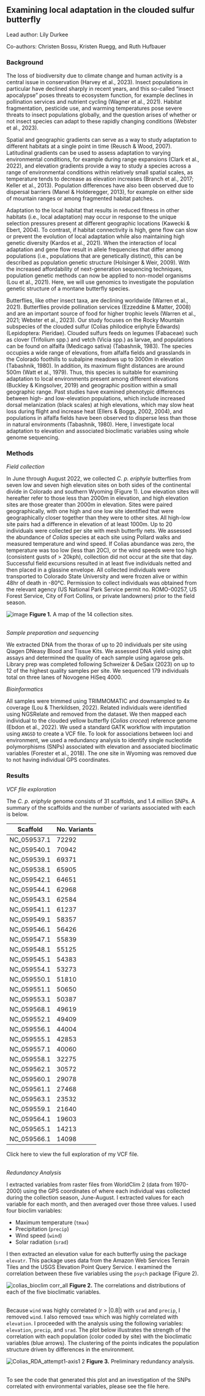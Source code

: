 ## Examining local adaptation in the clouded sulfur butterfly

Lead author: Lily Durkee

Co-authors: Christen Bossu, Kristen Ruegg, and Ruth Hufbauer

### Background
The loss of biodiversity due to climate change and human activity is a central issue in conservation (Harvey et al., 2023). Insect populations in particular have declined sharply in recent years, and this so-called “insect apocalypse” poses threats to ecosystem function, for example declines in pollination services and nutrient cycling (Wagner et al., 2021). Habitat fragmentation, pesticide use, and warming temperatures pose severe threats to insect populations globally, and the question arises of whether or not insect species can adapt to these rapidly changing conditions (Webster et al., 2023). 

Spatial and geographic gradients can serve as a way to study adaptation to different habitats at a single point in time (Reusch & Wood, 2007). Latitudinal gradients can be used to assess adaptation to varying environmental conditions, for example during range expansions (Clark et al., 2022), and elevation gradients provide a way to study a species across a range of environmental conditions within relatively small spatial scales, as temperature tends to decrease as elevation increases (Branch et al., 2017; Keller et al., 2013). Population differences have also been observed due to dispersal barriers (Manel & Holderegger, 2013), for example on either side of mountain ranges or among fragmented habitat patches. 

Adaptation to the local habitat that results in reduced fitness in other habitats (i.e., local adaptation) may occur in response to the unique selection pressures present at different geographic locations (Kawecki & Ebert, 2004). To contrast, if habitat connectivity is high, gene flow can slow or prevent the evolution of local adaptation while also maintaining high genetic diversity (Kardos et al., 2021). When the interaction of local adaptation and gene flow result in allele frequencies that differ among populations (i.e., populations that are genetically distinct), this can be described as population genetic structure (Holsinger & Weir, 2009). With the increased affordability of next-generation sequencing techniques, population genetic methods can now be applied to non-model organisms (Lou et al., 2021). Here, we will use genomics to investigate the population genetic structure of a montane butterfly species. 

Butterflies, like other insect taxa, are declining worldwide (Warren et al., 2021). Butterflies provide pollination services (Ezzeddine & Matter, 2008) and are an important source of food for higher trophic levels (Warren et al., 2021; Webster et al., 2023). Our study focuses on the Rocky Mountain subspecies of the clouded sulfur (Colias philodice eriphyle Edwards) (Lepidoptera: Pieridae). Clouded sulfurs feeds on legumes (Fabaceae) such as clover (Trifolium spp.) and vetch (Vicia spp.) as larvae, and populations can be found on alfalfa (Medicago sativa) (Tabashnik, 1983). The species occupies a wide range of elevations, from alfalfa fields and grasslands in the Colorado foothills to subalpine meadows up to 3000m in elevation (Tabashnik, 1980). In addition, its maximum flight distances are around 500m (Watt et al., 1979). Thus, this species is suitable for examining adaptation to local environments present among different elevations (Buckley & Kingsolver, 2019) and geographic position within a small geographic range. Past studies have examined phenotypic differences between high- and low-elevation populations, which include increased dorsal melanization (black scales) at high elevations, which may slow heat loss during flight and increase heat (Ellers & Boggs, 2002, 2004), and populations in alfalfa fields have been observed to disperse less than those in natural environments (Tabashnik, 1980). Here, I investigate local adaptation to elevation and associated bioclimatic variables using whole genome sequencing.



### Methods

*Field collection*

In June through August 2022, we collected *C. p. eriphyle* butterflies from seven low and seven high elevation sites on both sides of the continental divide in Colorado and southern Wyoming (Figure 1). Low elevation sites will hereafter refer to those less than 2000m in elevation, and high elevation sites are those greater than 2000m in elevation. Sites were paired geographically, with one high and one low site identified that were geographically closer together than they were to other sites. All high-low site pairs had a difference in elevation of at least 1000m. Up to 20 individuals were collected per site with mesh butterfly nets. We assessed the abundance of *Colias* species at each site using Pollard walks and measured temperature and wind speed. If Colias abundance was zero, the temperature was too low (less than 20C), or the wind speeds were too high (consistent gusts of > 20kph), collection did not occur at the site that day. Successful field excursions resulted in at least five individuals netted and then placed in a glassine envelope. All collected individuals were transported to Colorado State University and were frozen alive or within 48hr of death in -80°C. Permission to collect individuals was obtained from the relevant agency (US National Park Service permit no. ROMO-00257, US Forest Service, City of Fort Collins, or private landowners) prior to the field season. 

![image](https://github.com/lilyd-csu/colias-pop-gen/assets/112984536/78488ec5-f2d6-4e5d-b96b-ef3928a72e0a)
**Figure 1.** A map of the 14 collection sites.

\
*Sample preparation and sequencing*

We extracted DNA from the thorax of up to 20 individuals per site using Qiagen DNeasy Blood and Tissue Kits. We assessed DNA yield using qbit assays and determined the quality of each sample using agarose gels. Library prep was completed following Schweizer & DeSaix (2023) on up to 12 of the highest quality samples per site. We sequenced 179 individuals total on three lanes of Novogene HiSeq 4000. 

*Bioinformatics*

All samples were trimmed using TRIMMOMATIC and downsampled to 4x coverage (Lou & Therkildsen, 2022). Related individuals were identified using NGSRelate and removed from the dataset. We then mapped each individual to the clouded yellow butterfly (*Colias crocea*) reference genome (Ebdon et al., 2022). We used a standard GATK workflow with imputation using `ANGSD` to create a VCF file. To look for associations between loci and environment, we used a redundancy analysis to identify single nucleotide polymorphisms (SNPs) associated with elevation and associated bioclimatic variables (Forester et al., 2018). The one site in Wyoming was removed due to not having individual GPS coordinates.

### Results

*VCF file exploration*

The *C. p. eriphyle* genome consists of 31 scaffolds, and 1.4 million SNPs. A summary of the scaffolds and the number of variants associated with each is below.

| Scaffold   | No. Variants |
|------------|--------------|
| NC_059537.1| 72292        |
| NC_059540.1| 70942        |
| NC_059539.1| 69371        |
| NC_059538.1| 65905        |
| NC_059542.1| 64651        |
| NC_059544.1| 62968        |
| NC_059543.1| 62584        |
| NC_059541.1| 61237        |
| NC_059549.1| 58357        |
| NC_059546.1| 56426        |
| NC_059547.1| 55839        |
| NC_059548.1| 55125        |
| NC_059545.1| 54383        |
| NC_059554.1| 53273        |
| NC_059550.1| 51810        |
| NC_059551.1| 50650        |
| NC_059553.1| 50387        |
| NC_059568.1| 49619        |
| NC_059552.1| 49409        |
| NC_059556.1| 44004        |
| NC_059555.1| 42853        |
| NC_059557.1| 40060        |
| NC_059558.1| 32275        |
| NC_059562.1| 30572        |
| NC_059560.1| 29078        |
| NC_059561.1| 27468        |
| NC_059563.1| 23532        |
| NC_059559.1| 21640        |
| NC_059564.1| 19603        |
| NC_059565.1| 14213        |
| NC_059566.1| 14098        |


Click here to view the full exploration of my VCF file.

\
*Redundancy Analysis*

I extracted variables from raster files from WorldClim 2 (data from 1970-2000) using the GPS coordinates of where each individual was collected during the collection season, June-August. I extracted values for each variable for each month, and then averaged over those three values. I used four bioclim variables:

* Maximum temperature (`tmax`)
* Precipitation (`precip`)
* Wind speed (`wind`)
* Solar radiation (`srad`)

I then extracted an elevation value for each butterfly using the package `elevatr`. This package uses data from the Amazon Web Services Terrain Tiles and the USGS Elevation Point Query Service. I examined the correlation between these five variables using the `psych` package (Figure 2). 

![colias_bioclim corr_all](https://github.com/lilyd-csu/colias-pop-gen/assets/112984536/5cdba729-a7a9-4703-be1b-010f8547e5aa)
**Figure 2.** The correlations and distributions of each of the five bioclimatic variables. 

\
Because `wind` was highly correlated (r > |0.8|) with `srad` and `precip`, I removed `wind`. I also removed `tmax` which was highly correlated with `elevation`. I proceeded with the analysis using the following variables: `elevation`, `precip`, and `srad`. The plot below illustrates the strength of the correlation with each population (color coded by site) with the bioclimatic variables (blue arrows). The clustering of the points indicates the population structure driven by differences in the environment. 

![Colias_RDA_attempt1-axis1 2](https://github.com/lilyd-csu/colias-pop-gen/assets/112984536/c0f59360-2878-4446-9b82-15241361d323)
**Figure 3.** Preliminary redundancy analysis.

\
To see the code that generated this plot and an investigation of the SNPs correlated with environmental variables, please see the file here.


